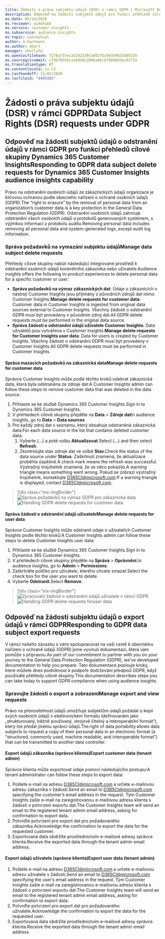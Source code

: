 ```yaml
---
title: Žádosti o práva subjektu údajů (DSR) v rámci GDPR | Microsoft Docs
description: Odpověď na žádosti subjektů údajů pro funkci přehledů cílové skupiny Dynamics 365 Customer Insights.
ms.date: 05/14/2020
ms.reviewer: wimohabb
ms.service: customer-insights
ms.subservice: audience-insights
ms.topic: conceptual
author: m-hartmann
ms.author: mhart
manager: shellyha
ms.openlocfilehash: f276a73feca52023391ad92fbc84359921b85328
ms.sourcegitcommit: cf9b78559ca189d4c2086a66c879098d56c0377a
ms.translationtype: HT
ms.contentlocale: cs-CZ
ms.lasthandoff: 11/03/2020
ms.locfileid: "4405382"
---
```

# <a name="data-subject-rights-dsr-requests-under-gdpr"></a><span data-ttu-id="6034b-103">Žádosti o práva subjektu údajů (DSR) v rámci GDPR</span><span class="sxs-lookup"><span data-stu-id="6034b-103">Data Subject Rights (DSR) requests under GDPR</span></span>

## <a name="responding-to-gdpr-data-subject-delete-requests-for-dynamics-365-customer-insights-audience-insights-capability"></a><span data-ttu-id="6034b-104">Odpověď na žádosti subjektů údajů o odstranění údajů v rámci GDPR pro funkci přehledů cílové skupiny Dynamics 365 Customer Insights</span><span class="sxs-lookup"><span data-stu-id="6034b-104">Responding to GDPR data subject delete requests for Dynamics 365 Customer Insights audience insights capability</span></span>

<span data-ttu-id="6034b-105">Právo na odstranění osobních údajů ze zákaznických údajů organizace je klíčovou ochranou podle obecného nařízení o ochraně osobních údajů (GDPR).</span><span class="sxs-lookup"><span data-stu-id="6034b-105">The “right to erasure” by the removal of personal data from an organization’s customer data is a key protection in the General Data Protection Regulation (GDPR).</span></span> <span data-ttu-id="6034b-106">Odstranění osobních údajů zahrnuje odstranění všech osobních údajů a protokolů generovaných systémem, s výjimkou informací z protokolu auditu.</span><span class="sxs-lookup"><span data-stu-id="6034b-106">Removing personal data includes removing all personal data and system-generated logs, except audit log information.</span></span>

### <a name="manage-data-subject-delete-requests"></a><span data-ttu-id="6034b-107">Správa požadavků na vymazání subjektu údajů</span><span class="sxs-lookup"><span data-stu-id="6034b-107">Manage data subject delete requests</span></span>

<span data-ttu-id="6034b-108">Přehledy cílové skupiny nabízí následující integrované prostředí k odstranění osobních údajů konkrétního zákazníka nebo uživatele:</span><span class="sxs-lookup"><span data-stu-id="6034b-108">Audience insights offers the following in-product experiences to delete personal data for a specific customer or user:</span></span>

- <span data-ttu-id="6034b-109">**Správa požadavků na výmaz zákaznických dat**: Údaje o zákaznících v nástroji Customer Insights jsou přijímány z původních zdrojů dat mimo Customer Insights.</span><span class="sxs-lookup"><span data-stu-id="6034b-109">**Manage delete requests for customer data**: Customer data in Customer Insights is ingested from original data sources external to Customer Insights.</span></span> <span data-ttu-id="6034b-110">Všechny žádosti o odstranění GDPR musí být provedeny v původním zdroj dat.</span><span class="sxs-lookup"><span data-stu-id="6034b-110">All GDPR delete requests must be performed in the original data source.</span></span>
- <span data-ttu-id="6034b-111">**Správa žádostí o odstranění údajů uživatele Customer Insights**: Data uživatelů jsou vytvářena v Customer Insights.</span><span class="sxs-lookup"><span data-stu-id="6034b-111">**Manage delete requests for Customer Insights user data**: Data for users is created by Customer Insights.</span></span> <span data-ttu-id="6034b-112">Všechny žádosti o odstranění GDPR musí být provedeny v Customer Insights.</span><span class="sxs-lookup"><span data-stu-id="6034b-112">All GDPR delete requests must be performed in Customer Insights.</span></span>

#### <a name="manage-delete-requests-for-customer-data"></a><span data-ttu-id="6034b-113">Správa mazacích požadavků na zákaznická data</span><span class="sxs-lookup"><span data-stu-id="6034b-113">Manage delete requests for customer data</span></span>

<span data-ttu-id="6034b-114">Správce Customer Insights může podle těchto kroků odebrat zákaznická data, která byla odstraněna ze zdroje dat:</span><span class="sxs-lookup"><span data-stu-id="6034b-114">A Customer Insights admin can follow these steps to remove customer data that was deleted in the data source:</span></span>

1. <span data-ttu-id="6034b-115">Přihlaste se ke službě Dynamics 365 Customer Insights.</span><span class="sxs-lookup"><span data-stu-id="6034b-115">Sign in to Dynamics 365 Customer Insights.</span></span>
2. <span data-ttu-id="6034b-116">V přehledech cílové skupiny přejděte na **Data** > **Zdroje dat**</span><span class="sxs-lookup"><span data-stu-id="6034b-116">In audience insights, go to **Data** > **Data sources**</span></span>
3. <span data-ttu-id="6034b-117">Pro každý zdroj dat v seznamu, který obsahuje odstraněná zákaznická data:</span><span class="sxs-lookup"><span data-stu-id="6034b-117">For each data source in the list that contains deleted customer data:</span></span>
   1. <span data-ttu-id="6034b-118">Vyberte (...) a poté volbu **Aktualizovat**.</span><span class="sxs-lookup"><span data-stu-id="6034b-118">Select (...) and then select **Refresh**.</span></span>
   2. <span data-ttu-id="6034b-119">Zkontrolujte stav zdroje dat ve volbě **Stav**.</span><span class="sxs-lookup"><span data-stu-id="6034b-119">Check the status of the data source under **Status**.</span></span> <span data-ttu-id="6034b-120">Zaškrtnutí znamená, že aktualizace proběhla úspěšně.</span><span class="sxs-lookup"><span data-stu-id="6034b-120">A check mark means the refresh was successful.</span></span> <span data-ttu-id="6034b-121">Výstražný trojúhelník znamená, že se něco pokazilo.</span><span class="sxs-lookup"><span data-stu-id="6034b-121">A warning triangle means something went wrong.</span></span> <span data-ttu-id="6034b-122">Pokud se zobrazí výstražný trojúhelník, kontaktujte D365CI@microsoft.com.</span><span class="sxs-lookup"><span data-stu-id="6034b-122">If a warning triangle is displayed, contact D365CI@microsoft.com.</span></span>

> [!div class="mx-imgBorder"]
> <span data-ttu-id="6034b-123">![Správa požadavků na výmaz GDPR pro zákaznická data](media/gdpr-data-sources.png "Správa požadavků na výmaz GDPR pro zákaznická data")</span><span class="sxs-lookup"><span data-stu-id="6034b-123">![Handling GDPR delete requests for customer data](media/gdpr-data-sources.png "Handling GDPR delete requests for customer data")</span></span>

#### <a name="manage-delete-requests-for-user-data"></a><span data-ttu-id="6034b-124">Správa žádostí o odstranění údajů uživatele</span><span class="sxs-lookup"><span data-stu-id="6034b-124">Manage delete requests for user data</span></span>

<span data-ttu-id="6034b-125">Správce Customer Insights může odstranit údaje o uživatelích Customer Insights podle těchto kroků:</span><span class="sxs-lookup"><span data-stu-id="6034b-125">A Customer Insights admin can follow these steps to delete Customer Insights user data:</span></span>

1. <span data-ttu-id="6034b-126">Přihlaste se ke službě Dynamics 365 Customer Insights.</span><span class="sxs-lookup"><span data-stu-id="6034b-126">Sign in to Dynamics 365 Customer Insights.</span></span>
2. <span data-ttu-id="6034b-127">V přehledech cílové skupiny přejděte na **Správa** > **Oprávnění**.</span><span class="sxs-lookup"><span data-stu-id="6034b-127">In audience insights, go to **Admin** > **Permissions**.</span></span>
3. <span data-ttu-id="6034b-128">Zaškrtněte políčko pro uživatele, kterého chcete smazat.</span><span class="sxs-lookup"><span data-stu-id="6034b-128">Select the check box for the user you want to delete.</span></span>
4. <span data-ttu-id="6034b-129">Vyberte **Odstranit**.</span><span class="sxs-lookup"><span data-stu-id="6034b-129">Select **Remove**.</span></span>

> [!div class="mx-imgBorder"]
> <span data-ttu-id="6034b-130">![Zpracování žádostí o odstranění údajů uživatele v rámci GDPR](media/gdpr-permissions.png "Zpracování žádostí o odstranění údajů uživatele v rámci GDPR")</span><span class="sxs-lookup"><span data-stu-id="6034b-130">![Handling GDPR delete requests foruser data](media/gdpr-permissions.png "Handling GDPR delete requests for user data")</span></span>

## <a name="responding-to-gdpr-data-subject-export-requests"></a><span data-ttu-id="6034b-131">Odpověď na žádosti subjektu údajů o export údajů v rámci GDPR</span><span class="sxs-lookup"><span data-stu-id="6034b-131">Responding to GDPR data subject export requests</span></span>

<span data-ttu-id="6034b-132">V rámci našeho závazku s vámi spolupracovat na vaší cestě k obecnému nařízení o ochraně údajů (GDPR) jsme vyvinuli dokumentaci, která vám pomůže s přípravou.</span><span class="sxs-lookup"><span data-stu-id="6034b-132">As part of our commitment to partner with you on your journey to the General Data Protection Regulation (GDPR), we’ve developed documentation to help you prepare.</span></span> <span data-ttu-id="6034b-133">Tato dokumentace popisuje kroky, které můžete dnes podniknout k podpoře dodržování předpisů GDPR, když používáte přehledy cílové skupiny.</span><span class="sxs-lookup"><span data-stu-id="6034b-133">This documentation describes steps you can take today to support GDPR compliance when using audience insights.</span></span>

### <a name="manage-export-and-view-requests"></a><span data-ttu-id="6034b-134">Spravujte žádosti o export a zobrazení</span><span class="sxs-lookup"><span data-stu-id="6034b-134">Manage export and view requests</span></span>

<span data-ttu-id="6034b-135">Právo na přenositelnost údajů umožňuje subjektům údajů požádat o kopii svých osobních údajů v elektronickém formátu (definovaném jako „strukturovaný, běžně používaný, strojově čitelný a interoperabilní formát“), který lze předat jinému správci údajů.</span><span class="sxs-lookup"><span data-stu-id="6034b-135">The right of data portability allows data subjects to request a copy of their personal data in an electronic format (a “structured, commonly used, machine readable, and interoperable format”) that can be transmitted to another data controller.</span></span>

#### <a name="export-customer-data-tenant-admin"></a><span data-ttu-id="6034b-136">Export údajů zákazníka (správce klienta)</span><span class="sxs-lookup"><span data-stu-id="6034b-136">Export customer data (tenant admin)</span></span>

<span data-ttu-id="6034b-137">Správce klienta může exportovat údaje pomocí následujícího postupu:</span><span class="sxs-lookup"><span data-stu-id="6034b-137">A tenant administrator can follow these steps to export data:</span></span>

1. <span data-ttu-id="6034b-138">Pošlete e-mail na adresu D365CI@microsoft.com a určete e-mailovou adresu zákazníka v žádosti.</span><span class="sxs-lookup"><span data-stu-id="6034b-138">Send an email to D365CI@microsoft.com specifying the customer’s email address in the request.</span></span> <span data-ttu-id="6034b-139">Tým Customer Insights zašle e-mail na zaregistrovanou e-mailovou adresu klienta s žádostí o potvrzení exportu dat.</span><span class="sxs-lookup"><span data-stu-id="6034b-139">The Customer Insights team will send an email to the registered tenant admin email address, asking for confirmation to export data.</span></span>
2. <span data-ttu-id="6034b-140">Potvrďte potvrzení pro export dat pro požadovaného zákazníka.</span><span class="sxs-lookup"><span data-stu-id="6034b-140">Acknowledge the confirmation to export the data for the requested customer.</span></span>
3. <span data-ttu-id="6034b-141">Exportovaná data obdržíte prostřednictvím e-mailové adresy správce klienta.</span><span class="sxs-lookup"><span data-stu-id="6034b-141">Receive the exported data through the tenant admin email address.</span></span>

#### <a name="export-user-data-tenant-admin"></a><span data-ttu-id="6034b-142">Export údajů uživatele (správce klienta)</span><span class="sxs-lookup"><span data-stu-id="6034b-142">Export user data (tenant admin)</span></span>

1. <span data-ttu-id="6034b-143">Pošlete e-mail na adresu D365CI@microsoft.com a určete e-mailovou adresu uživatele v žádosti.</span><span class="sxs-lookup"><span data-stu-id="6034b-143">Send an email to D365CI@microsoft.com specifying the user’s email address in the request.</span></span> <span data-ttu-id="6034b-144">Tým Customer Insights zašle e-mail na zaregistrovanou e-mailovou adresu klienta s žádostí o potvrzení exportu dat.</span><span class="sxs-lookup"><span data-stu-id="6034b-144">The Customer Insights team will send an email to the registered tenant admin email address, asking for confirmation to export data.</span></span>
2. <span data-ttu-id="6034b-145">Potvrďte potvrzení pro export dat pro požadovaného uživatele.</span><span class="sxs-lookup"><span data-stu-id="6034b-145">Acknowledge the confirmation to export the data for the requested user.</span></span>
3. <span data-ttu-id="6034b-146">Exportovaná data obdržíte prostřednictvím e-mailové adresy správce klienta.</span><span class="sxs-lookup"><span data-stu-id="6034b-146">Receive the exported data through the tenant admin email address.</span></span>
